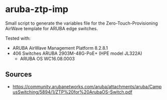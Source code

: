 # aruba-ztp-imp


Small script to generate the variables file for the Zero-Touch-Provisioning AirWave template for ARUBA edge switches.


Tested with:


* ARUBA AirWave Management Platform 8.2.8.1
* 406 Switches ARUBA 2903M-48G-PoE+ (HPE model JL322A)
    * ARUBA OS WC16.08.0003
    
    


## Sources


* https://community.arubanetworks.com/aruba/attachments/aruba/CampusSwitching/5894/1/ZTP%20for%20ArubaOS-Switch.pdf
